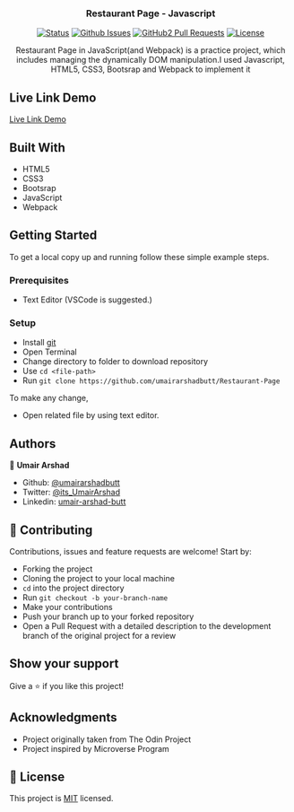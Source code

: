 <h3 align="center">Restaurant Page - Javascript</h3>

<div align="center">

[![Status](https://img.shields.io/badge/status-active-success.svg)](https://github.com/umairarshadbutt/Restaurant-Page)
[![Github Issues](https://img.shields.io/badge/GitHub-Issues-orange)](https://github.com/umairarshadbutt/Restaurant-Page/issues)
[![GitHub2 Pull Requests](https://img.shields.io/badge/GitHub-Pull%20Requests-blue)](https://github.com/umairarshadbutt/Restaurant-Page/pulls)
[![License](https://img.shields.io/badge/license-MIT-blue.svg)](/LICENSE)
</div>
<p align="center">Restaurant Page in JavaScript(and Webpack) is a practice project, which includes managing the dynamically DOM manipulation.I used Javascript, HTML5, CSS3, Bootsrap and Webpack to implement it</p>




## Live Link Demo

[Live Link Demo](https://rawcdn.githack.com/umairarshadbutt/Restaurant-Page/feature/restaurant-page/dist/index.html#)

## Built With

- HTML5
- CSS3
- Bootsrap
- JavaScript
- Webpack


## Getting Started

To get a local copy up and running follow these simple example steps.

### Prerequisites

- Text Editor (VSCode is suggested.)


### Setup

- Install [git](https://git-scm.com/downloads)
- Open Terminal
- Change directory to folder to download repository
- Use `cd <file-path>`
- Run `git clone https://github.com/umairarshadbutt/Restaurant-Page`



To make any change,

- Open related file by using text editor.

## Authors

👤 **Umair Arshad**

- Github: [@umairarshadbutt](https://github.com/umairarshadbutt)
- Twitter: [@its_UmairArshad](https://twitter.com/its_UmairArshad)
- Linkedin: [umair-arshad-butt](https://www.linkedin.com/in/umair-arshad-butt/)


## 🤝 Contributing

Contributions, issues and feature requests are welcome! Start by:

- Forking the project
- Cloning the project to your local machine
- `cd` into the project directory
- Run `git checkout -b your-branch-name`
- Make your contributions
- Push your branch up to your forked repository
- Open a Pull Request with a detailed description to the development branch of the original project for a review


## Show your support

Give a ⭐️ if you like this project!

## Acknowledgments

- Project originally taken from The Odin Project
- Project inspired by Microverse Program



## 📝 License

This project is [MIT](LICENSE) licensed.
